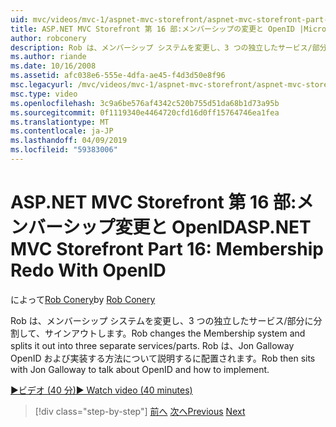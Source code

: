 ```yaml
---
uid: mvc/videos/mvc-1/aspnet-mvc-storefront/aspnet-mvc-storefront-part-16-membership-redo-with-openid
title: ASP.NET MVC Storefront 第 16 部:メンバーシップの変更と OpenID |Microsoft Docs
author: robconery
description: Rob は、メンバーシップ システムを変更し、3 つの独立したサービス/部分に分割して、サインアウトします。 Rob は OpenID についてお話し Jon Galloway とし、配置方法の概要としています.
ms.author: riande
ms.date: 10/16/2008
ms.assetid: afc038e6-555e-4dfa-ae45-f4d3d50e8f96
msc.legacyurl: /mvc/videos/mvc-1/aspnet-mvc-storefront/aspnet-mvc-storefront-part-16-membership-redo-with-openid
msc.type: video
ms.openlocfilehash: 3c9a6be576af4342c520b755d51da68b1d73a95b
ms.sourcegitcommit: 0f1119340e4464720cfd16d0ff15764746ea1fea
ms.translationtype: MT
ms.contentlocale: ja-JP
ms.lasthandoff: 04/09/2019
ms.locfileid: "59383006"
---
```

# <a name="aspnet-mvc-storefront-part-16-membership-redo-with-openid"></a><span data-ttu-id="fca37-104">ASP.NET MVC Storefront 第 16 部:メンバーシップ変更と OpenID</span><span class="sxs-lookup"><span data-stu-id="fca37-104">ASP.NET MVC Storefront Part 16: Membership Redo With OpenID</span></span>

<span data-ttu-id="fca37-105">によって[Rob Conery](https://github.com/robconery)</span><span class="sxs-lookup"><span data-stu-id="fca37-105">by [Rob Conery](https://github.com/robconery)</span></span>

<span data-ttu-id="fca37-106">Rob は、メンバーシップ システムを変更し、3 つの独立したサービス/部分に分割して、サインアウトします。</span><span class="sxs-lookup"><span data-stu-id="fca37-106">Rob changes the Membership system and splits it out into three separate services/parts.</span></span> <span data-ttu-id="fca37-107">Rob は、Jon Galloway OpenID および実装する方法について説明するに配置されます。</span><span class="sxs-lookup"><span data-stu-id="fca37-107">Rob then sits with Jon Galloway to talk about OpenID and how to implement.</span></span>

[<span data-ttu-id="fca37-108">&#9654;ビデオ (40 分)</span><span class="sxs-lookup"><span data-stu-id="fca37-108">&#9654; Watch video (40 minutes)</span></span>](https://channel9.msdn.com/Blogs/ASP-NET-Site-Videos/aspnet-mvc-storefront-part-16-membership-redo-with-openid)

> [!div class="step-by-step"]
> <span data-ttu-id="fca37-109">[前へ](aspnet-mvc-storefront-part-15-public-code-review.md)
> [次へ](aspnet-mvc-storefront-part-17-checkout-with-jeff-atwood.md)</span><span class="sxs-lookup"><span data-stu-id="fca37-109">[Previous](aspnet-mvc-storefront-part-15-public-code-review.md)
[Next](aspnet-mvc-storefront-part-17-checkout-with-jeff-atwood.md)</span></span>
